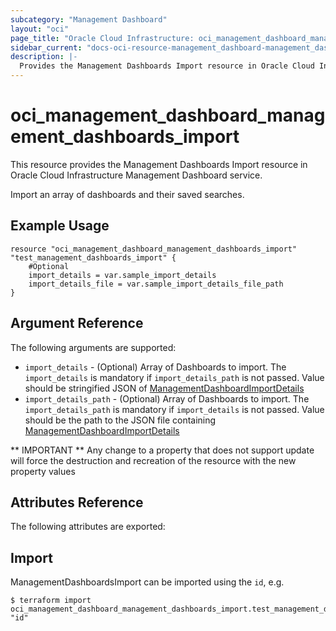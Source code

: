 ```yaml
---
subcategory: "Management Dashboard"
layout: "oci"
page_title: "Oracle Cloud Infrastructure: oci_management_dashboard_management_dashboards_import"
sidebar_current: "docs-oci-resource-management_dashboard-management_dashboards_import"
description: |-
  Provides the Management Dashboards Import resource in Oracle Cloud Infrastructure Management Dashboard service
---
```


# oci_management_dashboard_management_dashboards_import
This resource provides the Management Dashboards Import resource in Oracle Cloud Infrastructure Management Dashboard service.

Import an array of dashboards and their saved searches.


## Example Usage

```hcl
resource "oci_management_dashboard_management_dashboards_import" "test_management_dashboards_import" {
	#Optional
	import_details = var.sample_import_details
	import_details_file = var.sample_import_details_file_path
}
```

## Argument Reference

The following arguments are supported:

* `import_details` - (Optional) Array of Dashboards to import. The `import_details` is mandatory if `import_details_path` is not passed. Value should be stringified JSON of [ManagementDashboardImportDetails](https://docs.cloud.oracle.com/en-us/iaas/api/#/en/managementdashboard/20200901/ManagementDashboardImportDetails/)
* `import_details_path` - (Optional) Array of Dashboards to import. The `import_details_path` is mandatory if `import_details` is not passed. Value should be the path to the JSON file containing [ManagementDashboardImportDetails](https://docs.cloud.oracle.com/en-us/iaas/api/#/en/managementdashboard/20200901/ManagementDashboardImportDetails/)

** IMPORTANT **
Any change to a property that does not support update will force the destruction and recreation of the resource with the new property values

## Attributes Reference

The following attributes are exported:


## Import

ManagementDashboardsImport can be imported using the `id`, e.g.

```
$ terraform import oci_management_dashboard_management_dashboards_import.test_management_dashboards_import "id"
```

